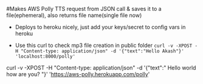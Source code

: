 #Makes AWS Polly TTS request from JSON call & saves it to a file(ephemeral), also returns file name(single file now)

- Deploys to heroku nicely, just add your keys/secret to config vars in heroku

- Use this curl to check mp3 file creation in public folder
  `curl -v -XPOST -H "Content-type: application/json" -d '{"text":"Hello Akash"}' 'localhost:8000/polly'`

curl -v -XPOST -H "Content-type: application/json" -d '{"text":"<speak> <emphasis>Hello</emphasis> world how are you? </speak>"}' 'https://aws-polly.herokuapp.com/polly'
